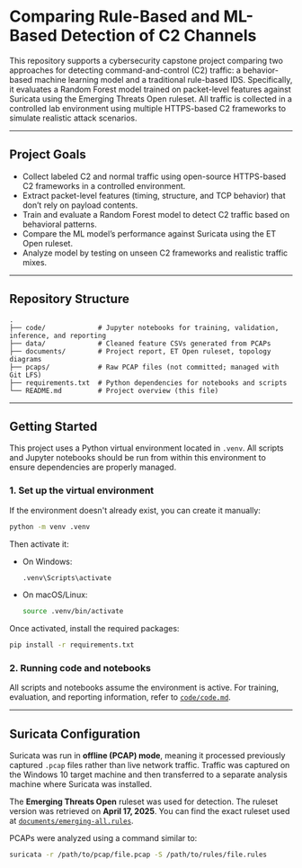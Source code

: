 # Comparing Rule-Based and ML-Based Detection of C2 Channels

This repository supports a cybersecurity capstone project comparing two approaches for detecting command-and-control (C2) traffic: a behavior-based machine learning model and a traditional rule-based IDS. Specifically, it evaluates a Random Forest model trained on packet-level features against Suricata using the Emerging Threats Open ruleset. All traffic is collected in a controlled lab environment using multiple HTTPS-based C2 frameworks to simulate realistic attack scenarios.

---

## Project Goals

- Collect labeled C2 and normal traffic using open-source HTTPS-based C2 frameworks in a controlled environment.
- Extract packet-level features (timing, structure, and TCP behavior) that don’t rely on payload contents.
- Train and evaluate a Random Forest model to detect C2 traffic based on behavioral patterns.
- Compare the ML model’s performance against Suricata using the ET Open ruleset.
- Analyze model by testing on unseen C2 frameworks and realistic traffic mixes.

---

## Repository Structure

```
.
├── code/             # Jupyter notebooks for training, validation, inference, and reporting
├── data/             # Cleaned feature CSVs generated from PCAPs
├── documents/        # Project report, ET Open ruleset, topology diagrams
├── pcaps/            # Raw PCAP files (not committed; managed with Git LFS) 
├── requirements.txt  # Python dependencies for notebooks and scripts
└── README.md         # Project overview (this file)
```

---

## Getting Started

This project uses a Python virtual environment located in `.venv`. All scripts and Jupyter notebooks should be run from within this environment to ensure dependencies are properly managed.

### 1. Set up the virtual environment

If the environment doesn't already exist, you can create it manually:

```bash
python -m venv .venv
```

Then activate it:
- On Windows:
  ```bash
  .venv\Scripts\activate
  ```
- On macOS/Linux:
  ```bash
  source .venv/bin/activate
  ```

Once activated, install the required packages:

```bash
pip install -r requirements.txt
```

### 2. Running code and notebooks

All scripts and notebooks assume the environment is active. For training, evaluation, and reporting information, refer to [`code/code.md`](code/code.md).

---

## Suricata Configuration

Suricata was run in **offline (PCAP) mode**, meaning it processed previously captured `.pcap` files rather than live network traffic. Traffic was captured on the Windows 10 target machine and then transferred to a separate analysis machine where Suricata was installed.

The **Emerging Threats Open** ruleset was used for detection. The ruleset version was retrieved on **April 17, 2025**. You can find the exact ruleset used at [`documents/emerging-all.rules`](./documents/emerging-all.rules).

PCAPs were analyzed using a command similar to:

```bash
suricata -r /path/to/pcap/file.pcap -S /path/to/rules/file.rules
```
